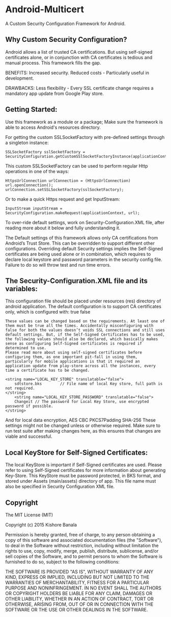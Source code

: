 # Android-Multicert
A Custom Security Configuration Framework for Android.

## Why Custom Security Configuration?
Android allows a list of trusted CA certifications. But using self-signed certificates alone, or in conjunction with CA certificates is tedious and manual process. This framework fills the gap.

BENEFITS:
Increased security.
Reduced costs - Particularly useful in development.

DRAWBACKS:
Less flexibility - Every SSL certificate change requires a mandatory app update from Google Play store.

## Getting Started:
Use this framework as a module or a package; Make sure the framework is able to access Android's resources directory.

For getting the custom SSLSocketFactory with pre-defined settings through a singleton instance:

	SSLSocketFactory sslSocketFactory = SecurityConfiguration.getCustomSSlSocketFactoryInstance(applicationContext);

This custom SSLSocketFactory can be used to perform regular Http operations in one of the ways:

	HttpsUrlConnection urlConnection = (HttpsUrlConnection) url.openConnection();
	urlConnection.setSSLSocketFactory(sslSocketFactory);

Or to make a quick Https request and get InputStream:

	InputStream inputStream = SecurityConfiguration.makeRequest(applicationContext, url);

To over-ride default settings, work on Security-Configuration.XML file, after reading more about it below and fully understanding it.

The Default settings of this framework allows only CA certifications from Android’s Trust Store. This can be overridden to support different other configurations. Overriding default Security settings implies the Self-Signed certificates are being used alone or in combination, which requires to declare local keystore and password parameters in the security config file. Failure to do so will throw test and run time errors.

## The Security-Configuration.XML file and its variables:

This configuration file should be placed under resources (res) directory of android application. The default configuration is to support CA certificates only, which is configured with:
	<bool name="USING_CA_CERTIFICATES">true</bool>
    	<bool name="USING_SELF_SIGNED_CERTIFICATES">false</bool>
	
	These values can be changed based on the requirements. At least one of them must be true all the times. Accidentally misconfiguring with false for both the values doesn’t voids SSL connections and still uses default settings. But, if the Self-Signed Certificates has to be used, the following values should also be declared, which basically makes sense as configuring Self-Signed certificates is required if determined to use.
	Please read more about using self-signed certificates before configuring them, as one important pit-fall in using them, particularly for mobile applications is that it required an application update from play-store across all the instances, every time a certificate has to be changed.

	<string name="LOCAL_KEY_STORE" translatable="false">
		sdtstore.bks		// File name of local Key store, full path is not required.
	</string>
    	<string name="LOCAL_KEY_STORE_PASSWORD" translatable="false">
		Changeit // The password for Local Key Store, use encrypted password if possible.
	</string>

And for local data encryption,
	<string name="MODE_CRYPTO" translatable="false">AES</string>
    	<string name="MODE_BLOCK" translatable="false">CBC</string>
    	<string name="MODE_PADDING" translatable="false">PKCS7Padding</string>
    	<string name="HASH_ALGORITHM" translatable="false">SHA-256</string>
These settings might not be changed unless or otherwise required. Make sure to run test suite after making changes here, as this ensures that changes are viable and successful.

## Local KeyStore for Self-Signed Certificates:
The local KeyStore is important if Self-Signed certificates are used. Please refer to using Self-Signed certificates for more information about generating Key-Store. This KeyStore must be password protected, in BKS format, and stored under Assets (main/assets) directory of app. This file name must also be specified in Security Configuration XML file.

## Copyright

The MIT License (MIT)

Copyright (c) 2015 Kishore Banala

Permission is hereby granted, free of charge, to any person obtaining a copy
of this software and associated documentation files (the "Software"), to deal
in the Software without restriction, including without limitation the rights
to use, copy, modify, merge, publish, distribute, sublicense, and/or sell
copies of the Software, and to permit persons to whom the Software is
furnished to do so, subject to the following conditions:

THE SOFTWARE IS PROVIDED "AS IS", WITHOUT WARRANTY OF ANY KIND, EXPRESS OR
IMPLIED, INCLUDING BUT NOT LIMITED TO THE WARRANTIES OF MERCHANTABILITY,
FITNESS FOR A PARTICULAR PURPOSE AND NONINFRINGEMENT. IN NO EVENT SHALL THE
AUTHORS OR COPYRIGHT HOLDERS BE LIABLE FOR ANY CLAIM, DAMAGES OR OTHER
LIABILITY, WHETHER IN AN ACTION OF CONTRACT, TORT OR OTHERWISE, ARISING FROM,
OUT OF OR IN CONNECTION WITH THE SOFTWARE OR THE USE OR OTHER DEALINGS IN
THE SOFTWARE.
